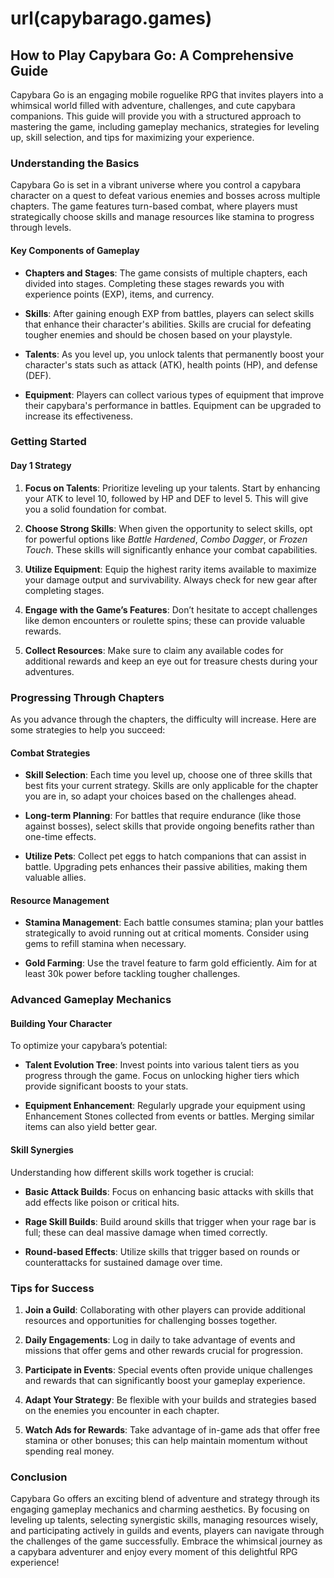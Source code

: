 # url(capybarago.games)


## How to Play Capybara Go: A Comprehensive Guide

Capybara Go is an engaging mobile roguelike RPG that invites players into a whimsical world filled with adventure, challenges, and cute capybara companions. This guide will provide you with a structured approach to mastering the game, including gameplay mechanics, strategies for leveling up, skill selection, and tips for maximizing your experience.

### Understanding the Basics

Capybara Go is set in a vibrant universe where you control a capybara character on a quest to defeat various enemies and bosses across multiple chapters. The game features turn-based combat, where players must strategically choose skills and manage resources like stamina to progress through levels.

#### Key Components of Gameplay

- **Chapters and Stages**: The game consists of multiple chapters, each divided into stages. Completing these stages rewards you with experience points (EXP), items, and currency.
  
- **Skills**: After gaining enough EXP from battles, players can select skills that enhance their character's abilities. Skills are crucial for defeating tougher enemies and should be chosen based on your playstyle.

- **Talents**: As you level up, you unlock talents that permanently boost your character's stats such as attack (ATK), health points (HP), and defense (DEF).

- **Equipment**: Players can collect various types of equipment that improve their capybara's performance in battles. Equipment can be upgraded to increase its effectiveness.

### Getting Started

#### Day 1 Strategy

1. **Focus on Talents**: Prioritize leveling up your talents. Start by enhancing your ATK to level 10, followed by HP and DEF to level 5. This will give you a solid foundation for combat.

2. **Choose Strong Skills**: When given the opportunity to select skills, opt for powerful options like *Battle Hardened*, *Combo Dagger*, or *Frozen Touch*. These skills will significantly enhance your combat capabilities.

3. **Utilize Equipment**: Equip the highest rarity items available to maximize your damage output and survivability. Always check for new gear after completing stages.

4. **Engage with the Game’s Features**: Don’t hesitate to accept challenges like demon encounters or roulette spins; these can provide valuable rewards.

5. **Collect Resources**: Make sure to claim any available codes for additional rewards and keep an eye out for treasure chests during your adventures.

### Progressing Through Chapters

As you advance through the chapters, the difficulty will increase. Here are some strategies to help you succeed:

#### Combat Strategies

- **Skill Selection**: Each time you level up, choose one of three skills that best fits your current strategy. Skills are only applicable for the chapter you are in, so adapt your choices based on the challenges ahead.

- **Long-term Planning**: For battles that require endurance (like those against bosses), select skills that provide ongoing benefits rather than one-time effects.

- **Utilize Pets**: Collect pet eggs to hatch companions that can assist in battle. Upgrading pets enhances their passive abilities, making them valuable allies.

#### Resource Management

- **Stamina Management**: Each battle consumes stamina; plan your battles strategically to avoid running out at critical moments. Consider using gems to refill stamina when necessary.

- **Gold Farming**: Use the travel feature to farm gold efficiently. Aim for at least 30k power before tackling tougher challenges.

### Advanced Gameplay Mechanics

#### Building Your Character

To optimize your capybara’s potential:

- **Talent Evolution Tree**: Invest points into various talent tiers as you progress through the game. Focus on unlocking higher tiers which provide significant boosts to your stats.

- **Equipment Enhancement**: Regularly upgrade your equipment using Enhancement Stones collected from events or battles. Merging similar items can also yield better gear.

#### Skill Synergies

Understanding how different skills work together is crucial:

- **Basic Attack Builds**: Focus on enhancing basic attacks with skills that add effects like poison or critical hits.

- **Rage Skill Builds**: Build around skills that trigger when your rage bar is full; these can deal massive damage when timed correctly.

- **Round-based Effects**: Utilize skills that trigger based on rounds or counterattacks for sustained damage over time.

### Tips for Success

1. **Join a Guild**: Collaborating with other players can provide additional resources and opportunities for challenging bosses together.

2. **Daily Engagements**: Log in daily to take advantage of events and missions that offer gems and other rewards crucial for progression.

3. **Participate in Events**: Special events often provide unique challenges and rewards that can significantly boost your gameplay experience.

4. **Adapt Your Strategy**: Be flexible with your builds and strategies based on the enemies you encounter in each chapter.

5. **Watch Ads for Rewards**: Take advantage of in-game ads that offer free stamina or other bonuses; this can help maintain momentum without spending real money.

### Conclusion

Capybara Go offers an exciting blend of adventure and strategy through its engaging gameplay mechanics and charming aesthetics. By focusing on leveling up talents, selecting synergistic skills, managing resources wisely, and participating actively in guilds and events, players can navigate through the challenges of the game successfully. Embrace the whimsical journey as a capybara adventurer and enjoy every moment of this delightful RPG experience!
